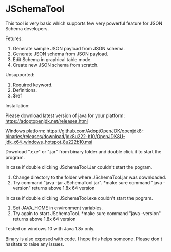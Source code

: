 # JSchemaTool
This tool is very basic which supports few very powerful feature for JSON Schema developers.

Fetures:
1. Generate sample JSON payload from JSON schema.
2. Generate JSON schema from JSON payload.
3. Edit Schema in graphical table mode.
4. Create new JSON schema from scratch.

Unsupported:
1. Required keyword.
2. Definitions.
3. $ref

Installation:

Please download latest version of java for your platform:
https://adoptopenjdk.net/releases.html

Windows platform:
https://github.com/AdoptOpenJDK/openjdk8-binaries/releases/download/jdk8u222-b10/OpenJDK8U-jdk_x64_windows_hotspot_8u222b10.msi

Download ".exe" or ".jar" from binary folder and double click it to start the program.

In case if double clicking JSchemaTool.Jar couldn't start the pogram.
1. Change directory to the folder where JSchemaTool.jar was downloaded.
2. Try command "java -jar JSchemaTool.jar".
*make sure command "java -version" returns above 1.8x 64 version 

In case if double clicking JSchemaTool.exe couldn't start the pogram.
1. Set JAVA_HOME in environment variables.
2. Try again to start JSchemaTool.
*make sure command "java -version" returns above 1.8x 64 version 



Tested on windows 10 with Java 1.8x only.

Binary is also exposed with code.
I hope this helps someone. Please don't hasitate to raise any issues.
